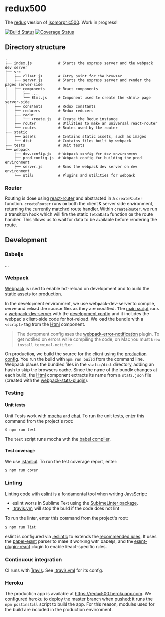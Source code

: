 # redux500

The [redux](https://github.com/rackt/redux) version of [isomorphic500](http://github.com/gpbl/isomorphic500). Work in progress!

[![Build Status](https://travis-ci.org/gpbl/redux500.svg?branch=master)](https://travis-ci.org/gpbl/redux500)
[![Coverage Status](https://coveralls.io/repos/gpbl/redux500/badge.svg?branch=master&service=github)](https://coveralls.io/github/gpbl/redux500?branch=master)

## Directory structure

```
.
├── index.js            # Starts the express server and the webpack dev server
├── src
│   ├── client.js       # Entry point for the browser
│   ├── server.js       # Starts the express server and render the pages server-side
│   ├── components      # React components
│   │   ├── ...
│   │   └── Html.js     # Component used to create the <html> page server-side
│   ├── constants       # Redux constants
│   ├── reducers        # Redux reducers
│   ├── redux
│   │   └── create.js   # Create the Redux instance
│   ├── router          # Utilities to make an universal react-router
│   └── routes          # Routes used by the router
├── static
│   ├── assets          # Contains static assets, such as images
│   └── dist            # Contains files built by webpack
├── tests               # Unit tests
└── webpack
    ├── dev.config.js   # Webpack config for dev environment
    ├── prod.config.js  # Webpack config for building the prod environment
    ├── server.js       # Runs the webpack dev server on dev environment
    └── utils           # Plugins and utilities for webpack
```

### Router

Routing is done using [react-router](http://rackt.github.io/react-router/) and abstracted in a `createRouter` function. `createRouter` runs on both the client & server side environment, returning the currently matched route handler. Within `createRouter`, we run a transition hook which will fire the static `fetchData` function on the route handler. This allows us to wait for data to be available before rendering the route.

## Development

### Babeljs

...

### Webpack

[Webpack](http://webpack.github.io) is used to enable hot-reload on development
and to build the static assets for production.

In the development environment, we use webpack-dev-server to compile, serve and reload the source files
as they are modified. The [main script](index.js) runs a [webpack-dev-server](./webpack/server.js)
with the [development config](./webpack/dev.config.js) and it includes the webpac's
client-side code for hot-reload. We load the bundle with a `<script>` tag
from the [Html](./src/components/Html.js) component.

> The devopment config uses the [webpack-error-notification](https://github.com/vsolovyov/webpack-error-notification)
> plugin. To get notified on errors while compiling the code, on Mac you must `brew install terminal-notifier`.

On production, we build the source for the client using the [production config](./webpack/prod.config.js).
You run the build with `npm run build` from the command line. Webpack places
the bundled files in the `static/dist` directory, adding an hash to skip the browsers
cache. Since the name of the bundle changes at each build, the [Html](./src/components/Html.js) component
extracts its name from a `stats.json` file (created with the [webpack-stats-plugin](https://www.npmjs.com/package/stats-webpack-plugin)).


### Testing

#### Unit tests

Unit Tests work with [mocha](https://mochajs.org) and [chai](chaijs.com/). To run the
unit tests, enter this command from the project's root:

```
$ npm run test
```

The `test` script runs mocha with the [babel compiler](https://babeljs.io/docs/setup/#mocha).

#### Test coverage

We use [istanbul](https://gotwarlost.github.io/istanbul/). To run the test coverage
report, enter:

```
$ npm run cover
```

### Linting

Linting code with [eslint](http://eslint.org) is a fondamental tool when writing JavaScript:

* eslint works in Sublime Text using the [SublimeLinter package](https://github.com/roadhump/SublimeLinter-eslint).
* [.travis.yml](.travis.yml) will stop the build if the code does not lint

To run the linter, enter this command from the project's root:

```
$ npm run lint
```

eslint is configured via [.eslintrc]([.eslintrc]) to extends the [recommended
rules](http://eslint.org/docs/rules).
It uses the [babel-eslint](https://github.com/babel/babel-eslint) parser to
make it working with babeljs, and the [eslint-plugin-react](github.com/yannickcr/eslint-plugin-react)
plugin to enable React-specific rules.

### Continuous integration

CI runs with [Travis](https://travis-ci.org/gpbl/redux500). See [.travis.yml](.travis.yml) for its config.

### Heroku

The production app is available at https://redux500.herokuapp.com. We configured
heroku to deploy the master branch when pushed: it runs the `npm postinstall` script
to build the app. For this reason, modules used for the build are included in the production
environment.

